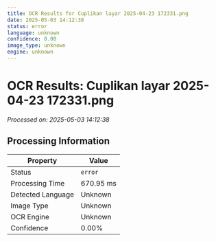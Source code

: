 ```yaml
---
title: OCR Results for Cuplikan layar 2025-04-23 172331.png
date: 2025-05-03 14:12:38
status: error
language: unknown
confidence: 0.00
image_type: unknown
engine: unknown
---
```


# OCR Results: Cuplikan layar 2025-04-23 172331.png
*Processed on: 2025-05-03 14:12:38*

## Processing Information

| Property | Value |
| -------- | ----- |
| Status | `error` |
| Processing Time | 670.95 ms |
| Detected Language | Unknown |
| Image Type | Unknown |
| OCR Engine | Unknown |
| Confidence | 0.00% |
